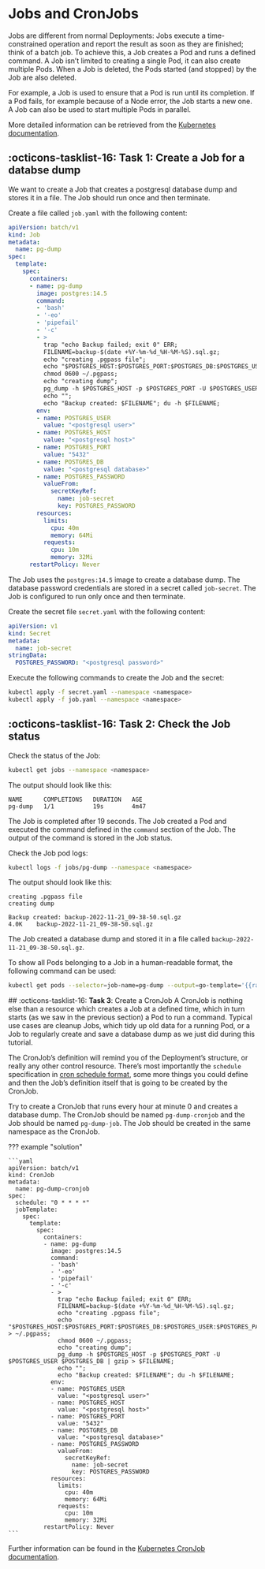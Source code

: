 # Jobs and CronJobs
Jobs are different from normal Deployments: Jobs execute a time-constrained operation and report the result as soon as they are finished; think of a batch job. To achieve this, a Job creates a Pod and runs a defined command. A Job isn’t limited to creating a single Pod, it can also create multiple Pods. When a Job is deleted, the Pods started (and stopped) by the Job are also deleted.

For example, a Job is used to ensure that a Pod is run until its completion. If a Pod fails, for example because of a Node error, the Job starts a new one. A Job can also be used to start multiple Pods in parallel.

More detailed information can be retrieved from the [Kubernetes documentation](https://kubernetes.io/docs/concepts/workloads/controllers/jobs-run-to-completion/).

## :octicons-tasklist-16: **Task 1**: Create a Job for a databse dump
We want to create a Job that creates a postgresql database dump and stores it in a file. The Job should run once and then terminate.

Create a file called `job.yaml` with the following content:

```yaml
apiVersion: batch/v1
kind: Job
metadata:
  name: pg-dump
spec:
  template:
    spec:
      containers:
      - name: pg-dump
        image: postgres:14.5
        command: 
        - 'bash'
        - '-eo'
        - 'pipefail'
        - '-c'
        - >
          trap "echo Backup failed; exit 0" ERR;
          FILENAME=backup-$(date +%Y-%m-%d_%H-%M-%S).sql.gz;
          echo "creating .pgpass file";
          echo "$POSTGRES_HOST:$POSTGRES_PORT:$POSTGRES_DB:$POSTGRES_USER:$POSTGRES_PASSWORD" > ~/.pgpass;
          chmod 0600 ~/.pgpass;
          echo "creating dump";
          pg_dump -h $POSTGRES_HOST -p $POSTGRES_PORT -U $POSTGRES_USER $POSTGRES_DB | gzip > $FILENAME;
          echo "";
          echo "Backup created: $FILENAME"; du -h $FILENAME;
        env:
        - name: POSTGRES_USER
          value: "<postgresql user>"
        - name: POSTGRES_HOST
          value: "<postgresql host>"
        - name: POSTGRES_PORT
          value: "5432"
        - name: POSTGRES_DB
          value: "<postgresql database>"
        - name: POSTGRES_PASSWORD
          valueFrom:
            secretKeyRef:
              name: job-secret
              key: POSTGRES_PASSWORD
        resources:
          limits:
            cpu: 40m
            memory: 64Mi
          requests:
            cpu: 10m
            memory: 32Mi
      restartPolicy: Never
```

The Job uses the `postgres:14.5` image to create a database dump. The database password credentials are stored in a secret called `job-secret`. The Job is configured to run only once and then terminate.

Create the secret file `secret.yaml` with the following content:

```yaml
apiVersion: v1
kind: Secret
metadata:
  name: job-secret
stringData:
  POSTGRES_PASSWORD: "<postgresql password>"
```

Execute the following commands to create the Job and the secret:

```bash
kubectl apply -f secret.yaml --namespace <namespace>
kubectl apply -f job.yaml --namespace <namespace>
```

## :octicons-tasklist-16: **Task 2**: Check the Job status
Check the status of the Job:

```bash
kubectl get jobs --namespace <namespace>
```

The output should look like this:

```
NAME      COMPLETIONS   DURATION   AGE
pg-dump   1/1           19s        4m47
```

The Job is completed after 19 seconds. The Job created a Pod and executed the command defined in the `command` section of the Job. The output of the command is stored in the Job status.

Check the Job pod logs:

```bash
kubectl logs -f jobs/pg-dump --namespace <namespace>
```

The output should look like this:

```
creating .pgpass file
creating dump

Backup created: backup-2022-11-21_09-38-50.sql.gz
4.0K    backup-2022-11-21_09-38-50.sql.gz
```

The Job created a database dump and stored it in a file called `backup-2022-11-21_09-38-50.sql.gz`.

To show all Pods belonging to a Job in a human-readable format, the following command can be used:

```bash
kubectl get pods --selector=job-name=pg-dump --output=go-template='{{range .items}}{{.metadata.name}}{{end}}' --namespace <namespace>
```

## :octicons-tasklist-16: **Task 3**: Create a CronJob
A CronJob is nothing else than a resource which creates a Job at a defined time, which in turn starts (as we saw in the previous section) a Pod to run a command. Typical use cases are cleanup Jobs, which tidy up old data for a running Pod, or a Job to regularly create and save a database dump as we just did during this tutorial.

The CronJob’s definition will remind you of the Deployment’s structure, or really any other control resource. There’s most importantly the `schedule` specification in [cron schedule format](https://crontab.guru/), some more things you could define and then the Job’s definition itself that is going to be created by the CronJob.

Try to create a CronJob that runs every hour at minute 0 and creates a database dump. The CronJob should be named `pg-dump-cronjob` and the Job should be named `pg-dump-job`. The Job should be created in the same namespace as the CronJob.

??? example "solution"

    ```yaml
    apiVersion: batch/v1
    kind: CronJob
    metadata:
      name: pg-dump-cronjob
    spec:
      schedule: "0 * * * *"
      jobTemplate:
        spec:
          template:
            spec:
              containers:
              - name: pg-dump
                image: postgres:14.5
                command: 
                - 'bash'
                - '-eo'
                - 'pipefail'
                - '-c'
                - >
                  trap "echo Backup failed; exit 0" ERR;
                  FILENAME=backup-$(date +%Y-%m-%d_%H-%M-%S).sql.gz;
                  echo "creating .pgpass file";
                  echo "$POSTGRES_HOST:$POSTGRES_PORT:$POSTGRES_DB:$POSTGRES_USER:$POSTGRES_PASSWORD" > ~/.pgpass;
                  chmod 0600 ~/.pgpass;
                  echo "creating dump";
                  pg_dump -h $POSTGRES_HOST -p $POSTGRES_PORT -U $POSTGRES_USER $POSTGRES_DB | gzip > $FILENAME;
                  echo "";
                  echo "Backup created: $FILENAME"; du -h $FILENAME;
                env:
                - name: POSTGRES_USER
                  value: "<postgresql user>"
                - name: POSTGRES_HOST
                  value: "<postgresql host>"
                - name: POSTGRES_PORT
                  value: "5432"
                - name: POSTGRES_DB
                  value: "<postgresql database>"
                - name: POSTGRES_PASSWORD
                  valueFrom:
                    secretKeyRef:
                      name: job-secret
                      key: POSTGRES_PASSWORD
                resources:
                  limits:
                    cpu: 40m
                    memory: 64Mi
                  requests:
                    cpu: 10m
                    memory: 32Mi
              restartPolicy: Never
    ```

Further information can be found in the [Kubernetes CronJob documentation](https://kubernetes.io/docs/concepts/workloads/controllers/cron-jobs/).
